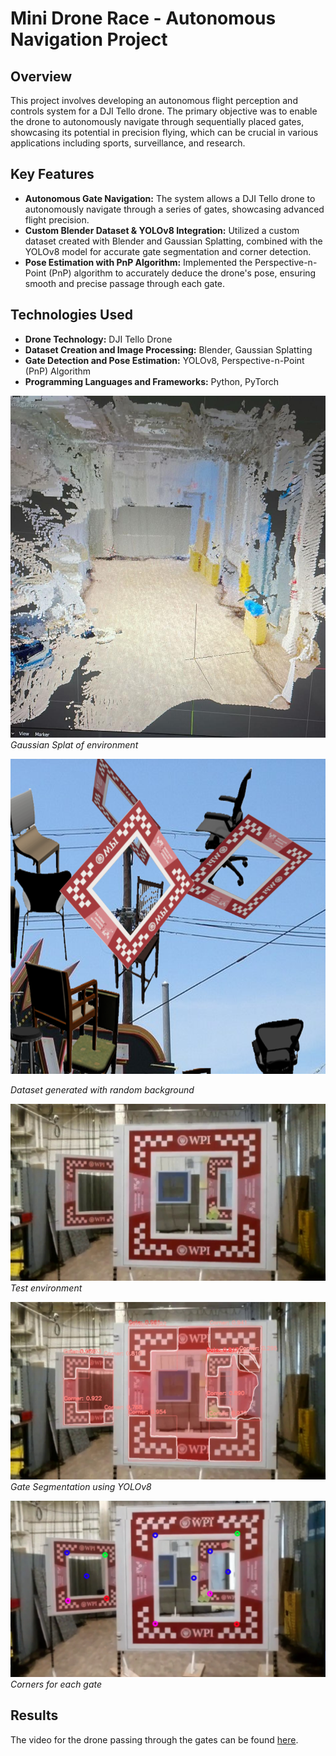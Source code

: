 # Mini Drone Race - Autonomous Navigation Project

## Overview
This project involves developing an  autonomous flight perception and controls system for a DJI Tello drone. The primary objective was to enable the drone to autonomously navigate through sequentially placed gates, showcasing its potential in precision flying, which can be crucial in various applications including sports, surveillance, and research.

## Key Features
- **Autonomous Gate Navigation:** The system allows a DJI Tello drone to autonomously navigate through a series of gates, showcasing advanced flight precision.
- **Custom Blender Dataset & YOLOv8 Integration:** Utilized a custom dataset created with Blender and Gaussian Splatting, combined with the YOLOv8 model for accurate gate segmentation and corner detection.
- **Pose Estimation with PnP Algorithm:** Implemented the Perspective-n-Point (PnP) algorithm to accurately deduce the drone's pose, ensuring smooth and precise passage through each gate.

## Technologies Used
- **Drone Technology:** DJI Tello Drone
- **Dataset Creation and Image Processing:** Blender, Gaussian Splatting
- **Gate Detection and Pose Estimation:** YOLOv8, Perspective-n-Point (PnP) Algorithm
- **Programming Languages and Frameworks:** Python, PyTorch

![Gate Navigation](https://github.com/mayankbansal82/Mini-Drone-Race/blob/main/Images/GaussianSplat.jpeg)
*Gaussian Splat of environment*

![Gate Navigation](https://github.com/mayankbansal82/Mini-Drone-Race/blob/main/Images/Background.png)

*Dataset generated with random background*

![YOLOv8 Segmentation](https://github.com/mayankbansal82/Mini-Drone-Race/blob/main/Images/im.jpeg)
*Test environment*

![YOLOv8 Segmentation](https://github.com/mayankbansal82/Mini-Drone-Race/blob/main/Images/yolo.jpg)
*Gate Segmentation using YOLOv8*

![Pose Estimation](https://github.com/mayankbansal82/Mini-Drone-Race/blob/main/Images/Corners.png)
*Corners for each gate*

## Results

The video for the drone passing through the gates can be found [here](https://youtu.be/8t1Wc6d-NgQ).



